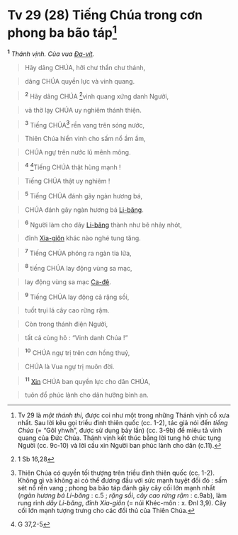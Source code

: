 # Tv 29 (28) Tiếng Chúa trong cơn phong ba bão táp[^1]
<sup><b>1</b></sup> *Thánh vịnh. Của vua [Đa-vít]().*


> Hãy dâng CHÚA, hỡi chư thần chư thánh,
>


> dâng CHÚA quyền lực và vinh quang.
>


> <sup><b>2</b></sup> Hãy dâng CHÚA [^1*]vinh quang xứng danh Người,
>


> và thờ lạy CHÚA uy nghiêm thánh thiện.
>


> <sup><b>3</b></sup> Tiếng CHÚA[^2] rền vang trên sóng nước,
>


> Thiên Chúa hiển vinh cho sấm nổ ầm ầm,
>


> CHÚA ngự trên nước lũ mênh mông.
>


> <sup><b>4</b></sup> [^2*]Tiếng CHÚA thật hùng mạnh !
>


> Tiếng CHÚA thật uy nghiêm !
>


> <sup><b>5</b></sup> Tiếng CHÚA đánh gãy ngàn hương bá,
>


> CHÚA đánh gãy ngàn hương bá [Li-băng]().
>


> <sup><b>6</b></sup> Người làm cho dãy [Li-băng]() thành như bê nhảy nhót,
>


> đỉnh [Xia-giôn]() khác nào nghé tung tăng.
>


> <sup><b>7</b></sup> Tiếng CHÚA phóng ra ngàn tia lửa,
>


> <sup><b>8</b></sup> tiếng CHÚA lay động vùng sa mạc,
>


> lay động vùng sa mạc [Ca-đê]().
>


> <sup><b>9</b></sup> Tiếng CHÚA lay động cả rặng sồi,
>


> tuốt trụi lá cây cao rừng rậm.
>


> Còn trong thánh điện Người,
>


> tất cả cùng hô : “Vinh danh Chúa !”
>


> <sup><b>10</b></sup> CHÚA ngự trị trên cơn hồng thuỷ,
>


> CHÚA là Vua ngự trị muôn đời.
>


> <sup><b>11</b></sup> [Xin]() CHÚA ban quyền lực cho dân CHÚA,
>


> tuôn đổ phúc lành cho dân hưởng bình an.
>

[^1]: Tv 29 là *một thánh thi*, được coi như một trong những Thánh vịnh cổ xưa nhất. Sau lời kêu gọi triều đình thiên quốc (cc. 1-2), tác giả nói đến *tiếng Chúa* (= “Gôl yhwh”, được sử dụng bảy lần) (cc. 3-9b) để miêu tả vinh quang của Đức Chúa. Thánh vịnh kết thúc bằng lời tung hô chúc tụng Người (cc. 9c-10) và lời cầu xin Người ban phúc lành cho dân (c.11).
[^2]: Thiên Chúa có quyền tối thượng trên triều đình thiên quốc (cc. 1-2). Không gì và không ai có thể đương đầu với sức mạnh tuyệt đối đó : sấm sét nổ rền vang ; phong ba bão táp đánh gãy cây cối lớn mạnh nhất (*ngàn hương bá Li-băng* : c.5 ; *rặng sồi*, *cây cao rừng rậm* : c.9ab), làm rung rinh *dãy Li-băng*, *đỉnh Xia-giôn* (= núi Khéc-môn : x. Đnl 3,9). Cây cối lớn mạnh tượng trưng cho các đối thủ của Thiên Chúa.
[^1*]: 1 Sb 16,28
[^2*]: G 37,2-5